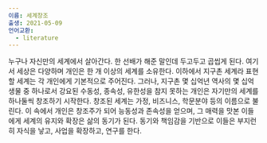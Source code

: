 ```yaml
---
이름: 세계창조
출생: 2021-05-09
언어교환:
  - literature
---
```


누구나 자신만의 세계에서 살아간다. 한 선배가 해준 말인데 두고두고 곱씹게 된다. 여기서 세상은 다양하며 개인은 한 개 이상의 세계를 소유한다. 이하에서 지구촌 세계라 표현할 세계는 각 개인에게 기본적으로 주어진다. 그러나, 지구촌 몇 십억년 역사의 몇 십억 생물 중 하나로서 강요된 수동성, 종속성, 유한성을 참지 못하는 개인은 자기만의 세계를 하나둘씩 창조하기 시작한다. 창조된 세계는 가정, 비즈니스, 학문분야 등의 이름으로 불린다. 이 속에서 개인은 창조주가 되어 능동성과 존속성을 얻으며, 그 매력을 맛본 이들에게 세계의 유지와 확장은 삶의 동기가 된다. 동기와 책임감을 기반으로 이들은 부지런히 자식을 낳고, 사업을 확장하고, 연구를 한다.
